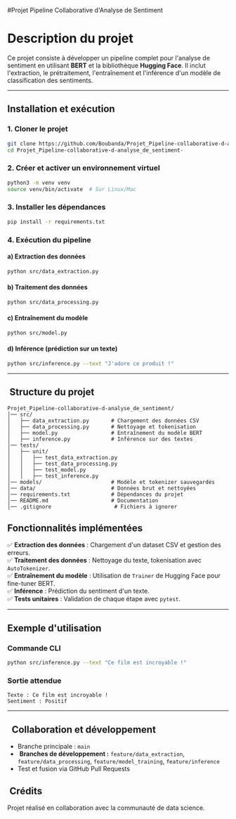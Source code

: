 #Projet Pipeline Collaborative d'Analyse de Sentiment

# Description du projet

Ce projet consiste à développer un pipeline complet pour l'analyse de sentiment en utilisant **BERT** et la bibliothèque **Hugging Face**. Il inclut l'extraction, le prétraitement, l'entraînement et l'inférence d'un modèle de classification des sentiments.

---

## Installation et exécution

### **1. Cloner le projet**

```bash
git clone https://github.com/Boubanda/Projet_Pipeline-collaborative-d-analyse_de_sentiment-.git
cd Projet_Pipeline-collaborative-d-analyse_de_sentiment-
```

### **2. Créer et activer un environnement virtuel**

```bash
python3 -m venv venv
source venv/bin/activate  # Sur Linux/Mac

```

### **3. Installer les dépendances**

```bash
pip install -r requirements.txt
```

### **4. Exécution du pipeline**

#### **a) Extraction des données**

```bash
python src/data_extraction.py
```

#### **b) Traitement des données**

```bash
python src/data_processing.py
```

#### **c) Entraînement du modèle**

```bash
python src/model.py
```

#### **d) Inférence (prédiction sur un texte)**

```bash
python src/inference.py --text "J'adore ce produit !"
```

---

##  Structure du projet

```
Projet_Pipeline-collaborative-d-analyse_de_sentiment/
│── src/
│   ├── data_extraction.py       # Chargement des données CSV
│   ├── data_processing.py       # Nettoyage et tokenisation
│   ├── model.py                 # Entraînement du modèle BERT
│   ├── inference.py             # Inférence sur des textes
│── tests/
│   ├── unit/
│   │   ├── test_data_extraction.py
│   │   ├── test_data_processing.py
│   │   ├── test_model.py
│   │   ├── test_inference.py
│── models/                      # Modèle et tokenizer sauvegardés
│── data/                        # Données brut et nettoyées
│── requirements.txt             # Dépendances du projet
│── README.md                    # Documentation
│── .gitignore                    # Fichiers à ignorer
```


## Fonctionnalités implémentées

✅ **Extraction des données** : Chargement d'un dataset CSV et gestion des erreurs.\
✅ **Traitement des données** : Nettoyage du texte, tokenisation avec `AutoTokenizer`.\
✅ **Entraînement du modèle** : Utilisation de `Trainer` de Hugging Face pour fine-tuner BERT.\
✅ **Inférence** : Prédiction du sentiment d'un texte.\
✅ **Tests unitaires** : Validation de chaque étape avec `pytest`.

---

## Exemple d'utilisation

### **Commande CLI**

```bash
python src/inference.py --text "Ce film est incroyable !"
```

### **Sortie attendue**

```
Texte : Ce film est incroyable !
Sentiment : Positif
```

---

##   Collaboration et développement

- Branche principale : `main`
-  **Branches de développement :** `feature/data_extraction`, `feature/data_processing`, `feature/model_training`, `feature/inference`
- Test et fusion via GitHub Pull Requests



##  Crédits

Projet réalisé en collaboration avec la communauté de data science.

